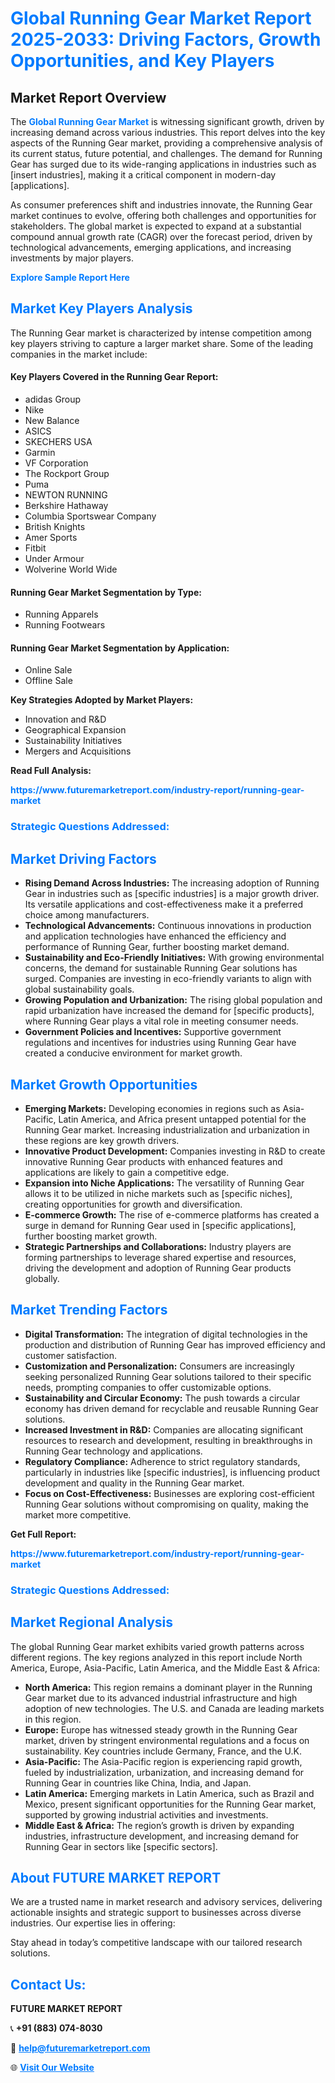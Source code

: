 <h1 style="color: #007BFF;">Global Running Gear Market Report 2025-2033: Driving Factors, Growth Opportunities, and Key Players</h1>

<section id="overview">
<h2>Market Report Overview</h2>
<p>The <a href="https://www.futuremarketreport.com/industry-report/running-gear-market" style="color: #007BFF; text-decoration: none;"><strong>Global Running Gear Market</strong></a> is witnessing significant growth, driven by increasing demand across various industries. This report delves into the key aspects of the Running Gear market, providing a comprehensive analysis of its current status, future potential, and challenges. The demand for Running Gear has surged due to its wide-ranging applications in industries such as [insert industries], making it a critical component in modern-day [applications].</p>
<p>As consumer preferences shift and industries innovate, the Running Gear market continues to evolve, offering both challenges and opportunities for stakeholders. The global market is expected to expand at a substantial compound annual growth rate (CAGR) over the forecast period, driven by technological advancements, emerging applications, and increasing investments by major players.</p>
</section>

<section id="overview">
<p><a href="https://www.futuremarketreport.com/request-sample/reportId=91470" style="color: #007BFF; text-decoration: none;"><strong>Explore Sample Report Here</strong></a></p>
</section>

<section id="key-players">
<h2 style="color: #007BFF;">Market Key Players Analysis</h2>
<p>The Running Gear market is characterized by intense competition among key players striving to capture a larger market share. Some of the leading companies in the market include:</p>
<h4>Key Players Covered in the Running Gear Report:</h4>
<ul><li>adidas Group</li><li>Nike</li><li>New Balance</li><li>ASICS</li><li>SKECHERS USA</li><li>Garmin</li><li>VF Corporation</li><li>The Rockport Group</li><li>Puma</li><li>NEWTON RUNNING</li><li>Berkshire Hathaway</li><li>Columbia Sportswear Company</li><li>British Knights</li><li>Amer Sports</li><li>Fitbit</li><li>Under Armour</li><li>Wolverine World Wide</li></ul>
<h4>Running Gear Market Segmentation by Type:</h4>
<ul><li>Running Apparels</li><li>Running Footwears</li></ul>

<h4>Running Gear Market Segmentation by Application:</h4>
<ul><li>Online Sale</li><li>Offline Sale</li></ul>
<p><strong>Key Strategies Adopted by Market Players:</strong></p>
<ul>
<li>Innovation and R&D</li>
<li>Geographical Expansion</li>
<li>Sustainability Initiatives</li>
<li>Mergers and Acquisitions</li>
</ul>
</section>

<section>
<p><strong>Read Full Analysis: </strong></p><a href="https://www.futuremarketreport.com/industry-report/running-gear-market" style="color: #007BFF; text-decoration: none;"><strong>https://www.futuremarketreport.com/industry-report/running-gear-market</strong></a>
<h3 style="color: #007BFF;">Strategic Questions Addressed:</h3>
</section>

<section id="driving-factors">
<h2 style="color: #007BFF;">Market Driving Factors</h2>
<ul>
<li><strong>Rising Demand Across Industries:</strong> The increasing adoption of Running Gear in industries such as [specific industries] is a major growth driver. Its versatile applications and cost-effectiveness make it a preferred choice among manufacturers.</li>
<li><strong>Technological Advancements:</strong> Continuous innovations in production and application technologies have enhanced the efficiency and performance of Running Gear, further boosting market demand.</li>
<li><strong>Sustainability and Eco-Friendly Initiatives:</strong> With growing environmental concerns, the demand for sustainable Running Gear solutions has surged. Companies are investing in eco-friendly variants to align with global sustainability goals.</li>
<li><strong>Growing Population and Urbanization:</strong> The rising global population and rapid urbanization have increased the demand for [specific products], where Running Gear plays a vital role in meeting consumer needs.</li>
<li><strong>Government Policies and Incentives:</strong> Supportive government regulations and incentives for industries using Running Gear have created a conducive environment for market growth.</li>
</ul>
</section>

<section id="growth-opportunities">
<h2 style="color: #007BFF;">Market Growth Opportunities</h2>
<ul>
<li><strong>Emerging Markets:</strong> Developing economies in regions such as Asia-Pacific, Latin America, and Africa present untapped potential for the Running Gear market. Increasing industrialization and urbanization in these regions are key growth drivers.</li>
<li><strong>Innovative Product Development:</strong> Companies investing in R&D to create innovative Running Gear products with enhanced features and applications are likely to gain a competitive edge.</li>
<li><strong>Expansion into Niche Applications:</strong> The versatility of Running Gear allows it to be utilized in niche markets such as [specific niches], creating opportunities for growth and diversification.</li>
<li><strong>E-commerce Growth:</strong> The rise of e-commerce platforms has created a surge in demand for Running Gear used in [specific applications], further boosting market growth.</li>
<li><strong>Strategic Partnerships and Collaborations:</strong> Industry players are forming partnerships to leverage shared expertise and resources, driving the development and adoption of Running Gear products globally.</li>
</ul>
</section>

<section id="trending-factors">
<h2 style="color: #007BFF;">Market Trending Factors</h2>
<ul>
<li><strong>Digital Transformation:</strong> The integration of digital technologies in the production and distribution of Running Gear has improved efficiency and customer satisfaction.</li>
<li><strong>Customization and Personalization:</strong> Consumers are increasingly seeking personalized Running Gear solutions tailored to their specific needs, prompting companies to offer customizable options.</li>
<li><strong>Sustainability and Circular Economy:</strong> The push towards a circular economy has driven demand for recyclable and reusable Running Gear solutions.</li>
<li><strong>Increased Investment in R&D:</strong> Companies are allocating significant resources to research and development, resulting in breakthroughs in Running Gear technology and applications.</li>
<li><strong>Regulatory Compliance:</strong> Adherence to strict regulatory standards, particularly in industries like [specific industries], is influencing product development and quality in the Running Gear market.</li>
<li><strong>Focus on Cost-Effectiveness:</strong> Businesses are exploring cost-efficient Running Gear solutions without compromising on quality, making the market more competitive.</li>
</ul>
</section>

<section>
<p><strong>Get Full Report: </strong></p><a href="https://www.futuremarketreport.com/industry-report/running-gear-market" style="color: #007BFF; text-decoration: none;"><strong>https://www.futuremarketreport.com/industry-report/running-gear-market</strong></a>
<h3 style="color: #007BFF;">Strategic Questions Addressed:</h3>
</section>


<section id="regional-analysis">
<h2 style="color: #007BFF;">Market Regional Analysis</h2>
<p>The global Running Gear market exhibits varied growth patterns across different regions. The key regions analyzed in this report include North America, Europe, Asia-Pacific, Latin America, and the Middle East & Africa:</p>
<ul>
<li><strong>North America:</strong> This region remains a dominant player in the Running Gear market due to its advanced industrial infrastructure and high adoption of new technologies. The U.S. and Canada are leading markets in this region.</li>
<li><strong>Europe:</strong> Europe has witnessed steady growth in the Running Gear market, driven by stringent environmental regulations and a focus on sustainability. Key countries include Germany, France, and the U.K.</li>
<li><strong>Asia-Pacific:</strong> The Asia-Pacific region is experiencing rapid growth, fueled by industrialization, urbanization, and increasing demand for Running Gear in countries like China, India, and Japan.</li>
<li><strong>Latin America:</strong> Emerging markets in Latin America, such as Brazil and Mexico, present significant opportunities for the Running Gear market, supported by growing industrial activities and investments.</li>
<li><strong>Middle East & Africa:</strong> The region’s growth is driven by expanding industries, infrastructure development, and increasing demand for Running Gear in sectors like [specific sectors].</li>
</ul>
</section>

<footer>
<h2 style="color: #007BFF;">About FUTURE MARKET REPORT</h2>
<p>We are a trusted name in market research and advisory services, delivering actionable insights and strategic support to businesses across diverse industries. Our expertise lies in offering:</p>

<p>Stay ahead in today’s competitive landscape with our tailored research solutions.</p>

<h2 style="color: #007BFF;">Contact Us:</h2>
<p><strong>FUTURE MARKET REPORT</strong></p>
<p>📞 <strong>+91 (883) 074-8030</strong></p>
<p>📧 <strong><a href="mailto:help@futuremarketreport.com" style="color: #007BFF;">help@futuremarketreport.com</a></strong></p>
<p>🌐 <strong><a href="https://www.futuremarketreport.com/" style="color: #007BFF;">Visit Our Website</a></strong></p>
</footer>